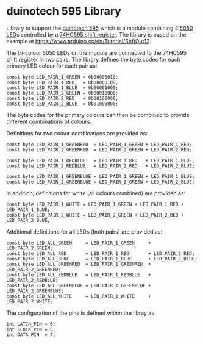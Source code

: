# duinotech 595 Library

Library to support the [duinotech 595](http://www.jaycar.com.au/Kits%2C-Science-%26-Learning/Science-Lab-Equipment/Instruments/Arduino-Compatible-4-x-5050-RGB-LED-Module/p/XC4466) which is a module containing 4 [5050 LED](https://en.wikipedia.org/wiki/SMD_LED_Module)s controlled by a [74HC595 shift register](https://www.nxp.com/documents/data_sheet/74HC_HCT595.pdf). The library is based on the example at https://www.arduino.cc/en/Tutorial/ShftOut13.

The tri-colour 5050 LEDs on the module are connected to the 74HC595 shift register in two pairs. The library defines the byte codes for each primary LED colour for each pair as:

```
const byte LED_PAIR_1_GREEN = 0b00000010;
const byte LED_PAIR_1_RED   = 0b00000100;
const byte LED_PAIR_1_BLUE  = 0b00001000;
const byte LED_PAIR_2_GREEN = 0b00010000;
const byte LED_PAIR_2_RED   = 0b00100000;
const byte LED_PAIR_2_BLUE  = 0b01000000;
```

The byte codes for the primary colours can then be combined to provide different combinations of colours. 

Definitions for two colour combinations are provided as:

```
const byte LED_PAIR_1_GREENRED  = LED_PAIR_1_GREEN + LED_PAIR_1_RED;
const byte LED_PAIR_2_GREENRED  = LED_PAIR_2_GREEN + LED_PAIR_2_RED;

const byte LED_PAIR_1_REDBLUE   = LED_PAIR_1_RED   + LED_PAIR_1_BLUE;
const byte LED_PAIR_2_REDBLUE   = LED_PAIR_2_RED   + LED_PAIR_2_BLUE;

const byte LED_PAIR_1_GREENBLUE = LED_PAIR_1_GREEN + LED_PAIR_1_BLUE;
const byte LED_PAIR_2_GREENBLUE = LED_PAIR_2_GREEN + LED_PAIR_2_BLUE;
```

In addition, definitions for white (all colours combined) are provided as:

```
const byte LED_PAIR_1_WHITE = LED_PAIR_1_GREEN + LED_PAIR_1_RED + LED_PAIR_1_BLUE;
const byte LED_PAIR_2_WHITE = LED_PAIR_2_GREEN + LED_PAIR_2_RED + LED_PAIR_2_BLUE;
```

Additional definitions for all LEDs (both pairs) are provided as:

```
const byte LED_ALL_GREEN     = LED_PAIR_1_GREEN     + LED_PAIR_2_GREEN;
const byte LED_ALL_RED       = LED_PAIR_1_RED       + LED_PAIR_2_RED;
const byte LED_ALL_BLUE      = LED_PAIR_1_BLUE      + LED_PAIR_2_BLUE;
const byte LED_ALL_GREENRED  = LED_PAIR_1_GREENRED  + LED_PAIR_2_GREENRED;
const byte LED_ALL_REDBLUE   = LED_PAIR_1_REDBLUE   + LED_PAIR_2_REDBLUE;
const byte LED_ALL_GREENBLUE = LED_PAIR_1_GREENBLUE + LED_PAIR_2_GREENBLUE;
const byte LED_ALL_WHITE     = LED_PAIR_1_WHITE     + LED_PAIR_2_WHITE;
```

The configuration of the pins is defined within the libray as

```
int LATCH_PIN = 6;
int CLOCK_PIN = 5;
int DATA_PIN  = 4;
```

